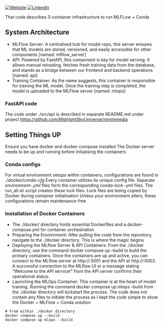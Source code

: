 [![Website][website-shield]][website-link]
[![LinkedIn][linkedin-shield]][linkedin-url]


That code describes 3-container infrastructure to run MLFLow + Conda

## System Architecture

- MLFlow Server: A centralised hub for model repo, this server ensures that  ML models are stored, versioned, and easily accessible for other components [named: mlflow_server]
- API: Powered by FastAPI, this component is key for model serving. It allows manual reloading, fetches fresh training data from the database, and stands as a bridge between our frontend and backend operations [named: api]
- Training Container: As the name suggests, this container is responsible for training the ML model. Once the training step is completed, the model is uploaded to the MLFlow server [named: mlops]

### FastAPI code
The code under ./src/api is described in separate README.md under project  https://github.com/MidnightSkyUniverse/minimmedia


## Setting Things UP

Ensure you have docker and docker-compose installed
The Docker server needs to be up and running before initialising the containers


### Conda configs


For virtual environment setups within containers, configurations are found in _./docker/conda-cfg_
Every container utilizes its unique config file. Separate _environment-<NAME>.yml_ files form the corresponding _conda-lock-<NAME>.yml_ files. The run_all.sh script creates these lock files. Lock files are being copied by Docker during container initialisation
Unless your environment alters, these configurations remain maintenance-free

### Installation of Docker Containers
- The ./docker/ directory holds essential Dockerfiles and a docker-compose.yml for container orchestration
- Preparing the Environment: After pulling the code from the repository, navigate to the ./docker directory. This is where the magic begins
- Deploying the MLflow Server & API Containers: From the ./docker directory, use the command docker compose up –build to build the primary containers. Once the containers are up and active, you can connect to the MLflow server at http://<IP>:5001 and the API at http://<IP>:5002. A successful connection to the MLflow UI or a message stating “Welcome to the API service!” from the API server confirms their operational status.
- Launching the MLOps Container: This container is at the heart of model training. Running the command docker compose up mlops –build from the ./docker directory will kickstart the process. The code does not contain any files to initiate the process as I kept the code simple to show the Docker + MLFlow + Conda solution

```
# From within ./docker directory
docker compose up --build
docker compose up mlops --build
```

<!-- MARKDOWN LINKS & IMAGES -->
<!-- https://www.markdownguide.org/basic-syntax/#reference-style-links -->
[linkedin-shield]: https://img.shields.io/badge/-LinkedIn-black.svg?style=for-the-badge&logo=linkedin&colorB=555
[linkedin-url]: https://linkedin.com/in/alibinkowska
[website-shield]: https://img.shields.io/badge/Website%20-%20Ali%20Binkowska%20-%2000CCFF?style=for-the-badge&color=00CCFF&link=https%3A%2F%2Falibinkowska.co
[website-link]: https://alibinkowska.co
